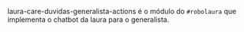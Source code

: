 laura-care-duvidas-generalista-actions é o módulo do ```#robolaura``` que implementa o chatbot da laura para o generalista. 